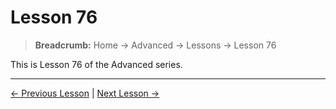 # Lesson 76

> **Breadcrumb:** Home → Advanced → Lessons → Lesson 76

This is Lesson 76 of the Advanced series.

---

[← Previous Lesson](lesson_75.md) | [Next Lesson →](lesson_77.md)
